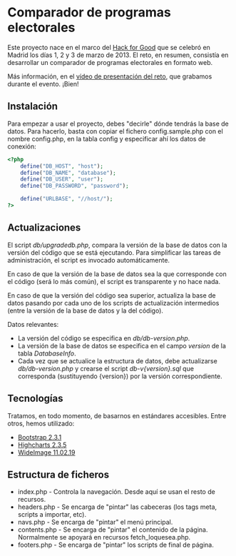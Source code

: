 Comparador de programas electorales
===================================

Este proyecto nace en el marco del [Hack for Good](http://hackforgood.net/) que se celebró en Madrid
los días 1, 2 y 3 de marzo de 2013. El reto, en resumen, consistía en desarrollar un comparador de
programas electorales en formato web.

Más información, en el [vídeo de presentación del reto](http://www.youtube.com/watch?v=X-_ev0IwiIE),
que grabamos durante el evento. ¡Bien!

Instalación
-----------

Para empezar a usar el proyecto, debes "decirle" dónde tendrás la base de datos. Para hacerlo, basta
con copiar el fichero config.sample.php con el nombre config.php, en la tabla config y
especificar ahí los datos de conexión:

```php
<?php
	define("DB_HOST", "host");
	define("DB_NAME", "database");
	define("DB_USER", "user");
	define("DB_PASSWORD", "password");

	define("URLBASE", "//host/");
?>
```

Actualizaciones
---------------

El script _db/upgradedb.php_, compara la versión de la base de datos con la versión del código
que se está ejecutando. Para simplificar las tareas de administración, el script es invocado
automáticamente.

En caso de que la versión de la base de datos sea la que corresponde con el código (será lo
más común), el script es transparente y no hace nada.

En caso de que la versión del código sea superior, actualiza la base
de datos pasando por cada uno de los scripts de actualización intermedios (entre la versión
de la base de datos y la del código).

Datos relevantes:

* La versión del código se especifica en _db/db-version.php_.
* La versión de la base de datos se especifica en el campo _version_ de la tabla _DatabaseInfo_.
* Cada vez que se actualice la estructura de datos, debe actualizarse _db/db-version.php_ y crearse el
script _db-v{version}.sql_ que corresponda (sustituyendo {version}) por la versión correspondiente.

Tecnologías
-----------

Tratamos, en todo momento, de basarnos en estándares accesibles. Entre otros, hemos utilizado:

* [Bootstrap 2.3.1](http://twitter.github.com/bootstrap/)
* [Highcharts 2.3.5](http://www.highcharts.com)
* [WideImage 11.02.19](http://wideimage.sourceforge.net/)

Estructura de ficheros
----------------------

* index.php - Controla la navegación. Desde aquí se usan el resto de recursos.
* headers.php - Se encarga de "pintar" las cabeceras (los tags meta, scripts a importar, etc).
* navs.php - Se encarga de "pintar" el menú principal.
* contents.php - Se encarga de "pintar" el contenido de la página. Normalmente se apoyará en
recursos fetch_loquesea.php.
* footers.php - Se encarga de "pintar" los scripts de final de página.
